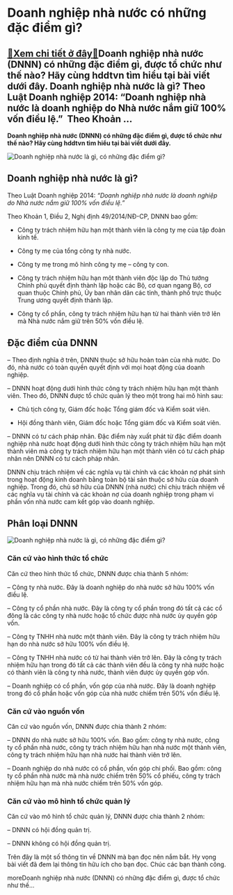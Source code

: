 Doanh nghiệp nhà nước có những đặc điểm gì?
===========================================

[:gift:Xem chi tiết ở đây:gift:](https://hddtvn.com/doanh-nghiep-nha-nuoc-co-nhung-dac-diem-gi/)Doanh nghiệp nhà nước (DNNN) có những đặc điểm gì, được tổ chức như thế nào? Hãy cùng hddtvn tìm hiểu tại bài viết dưới đây. Doanh nghiệp nhà nước là gì? Theo Luật Doanh nghiệp 2014: “Doanh nghiệp nhà nước là doanh nghiệp do Nhà nước nắm giữ 100% vốn điều lệ.”  Theo Khoản …
----------------------------------------------------------------------------------------------------------------------------------------------------------------------------------------------------------------------------------------------------------------------------------

**Doanh nghiệp nhà nước (DNNN) có những đặc điểm gì, được tổ chức như thế nào? Hãy cùng hddtvn tìm hiểu tại bài viết dưới đây.**


![Doanh nghiệp nhà nước là gì, có những đặc điểm gì?](https://hddtvn.com/wp-content/uploads/2021/01/khai-niem-dac-diem-va-phan-loai-doanh-nghiep-nha-nuoc.jpeg "Doanh nghiệp nhà nước là gì, có những đặc điểm gì?")


Doanh nghiệp nhà nước là gì?
----------------------------


Theo Luật Doanh nghiệp 2014: *“Doanh nghiệp nhà nước là doanh nghiệp do Nhà nước nắm giữ 100% vốn điều lệ.”*


Theo Khoản 1, Điều 2, Nghị định 49/2014/NĐ-CP, DNNN bao gồm:




* Công ty trách nhiệm hữu hạn một thành viên là công ty mẹ của tập đoàn kinh tế.

* Công ty mẹ của tổng công ty nhà nước.

* Công ty mẹ trong mô hình công ty mẹ – công ty con.

* Công ty trách nhiệm hữu hạn một thành viên độc lập do Thủ tướng Chính phủ quyết định thành lập hoặc các Bộ, cơ quan ngang Bộ, cơ quan thuộc Chính phủ, Ủy ban nhân dân các tỉnh, thành phố trực thuộc Trung ương quyết định thành lập.

* Công ty cổ phần, công ty trách nhiệm hữu hạn từ hai thành viên trở lên mà Nhà nước nắm giữ trên 50% vốn điều lệ.



Đặc điểm của DNNN
-----------------


– Theo định nghĩa ở trên, DNNN thuộc sở hữu hoàn toàn của nhà nước. Do đó, nhà nước có toàn quyền quyết định với mọi hoạt động của doanh nghiệp.


– DNNN hoạt động dưới hình thức công ty trách nhiệm hữu hạn một thành viên. Theo đó, DNNN được tổ chức quản lý theo một trong hai mô hình sau:




*  Chủ tịch công ty, Giám đốc hoặc Tổng giám đốc và Kiểm soát viên.

* Hội đồng thành viên, Giám đốc hoặc Tổng giám đốc và Kiểm soát viên.



– DNNN có tư cách pháp nhân. Đặc điểm này xuất phát từ đặc điểm doanh nghiệp nhà nước hoạt động dưới hình thức công ty trách nhiệm hữu hạn một thành viên mà công ty trách nhiệm hữu hạn một thành viên có tư cách pháp nhân nên DNNN có tư cách pháp nhân.


DNNN chịu trách nhiệm về các nghĩa vụ tài chính và các khoản nợ phát sinh trong hoạt động kinh doanh bằng toàn bộ tài sản thuộc sở hữu của doanh nghiệp. Trong đó, chủ sở hữu của DNNN (nhà nước) chỉ chịu trách nhiệm về các nghĩa vụ tài chính và các khoản nợ của doanh nghiệp trong phạm vi phần vốn nhà nước cam kết góp vào doanh nghiệp.


Phân loại DNNN
--------------


![Doanh nghiệp nhà nước là gì, có những đặc điểm gì?](https://hddtvn.com/wp-content/uploads/2021/01/Xuyen_D5.jpg "Doanh nghiệp nhà nước là gì, có những đặc điểm gì?")


### **Căn cứ vào hình thức tổ chức**


Căn cứ theo hình thức tổ chức, DNNN được chia thành 5 nhóm:


– Công ty nhà nước. Đây là doanh nghiệp do nhà nước sở hữu 100% vốn điều lệ.


– Công ty cổ phần nhà nước. Đây là công ty cổ phần trong đó tất cả các cổ đông là các công ty nhà nước hoặc tổ chức được nhà nước ủy quyền góp vốn.


– Công ty TNHH nhà nước một thành viên. Đây là công ty trách nhiệm hữu hạn do nhà nước sở hữu 100% vốn điều lệ.


– Công ty TNHH nhà nước có từ hai thành viên trở lên. Đây là công ty trách nhiệm hữu hạn trong đó tất cả các thành viên đều là công ty nhà nước hoặc có thành viên là công ty nhà nước, thành viên được ủy quyền góp vốn.


– Doanh nghiệp có cổ phần, vốn góp của nhà nước. Đây là doanh nghiệp trong đó cổ phần hoặc vốn góp của nhà nước chiếm trên 50% vốn điều lệ.


### Căn cứ vào nguồn vốn


Căn cứ vào nguồn vốn, DNNN được chia thành 2 nhóm:


– DNNN do nhà nước sở hữu 100% vốn. Bao gồm: công ty nhà nước, công ty cổ phần nhà nước, công ty trách nhiệm hữu hạn nhà nước một thành viên, công ty trách nhiệm hữu hạn nhà nước hai thành viên trở lên.


– Doanh nghiệp do nhà nước có cổ phần, vốn góp chi phối. Bao gồm: công ty cổ phần nhà nước mà nhà nước chiếm trên 50% cổ phiếu, công ty trách nhiệm hữu hạn mà nhà nước chiếm trên 50% vốn góp.


### Căn cứ vào mô hình tổ chức quản lý


Căn cứ vào mô hình tổ chức quản lý, DNNN được chia thành 2 nhóm:


– DNNN có hội đồng quản trị.


– DNNN không có hội đồng quản trị.


Trên đây là một số thông tin về DNNN mà bạn đọc nên nắm bắt. Hy vọng bài viết đã đem lại thông tin hữu ích cho bạn đọc. Chúc các bạn thành công.


moreDoanh nghiệp nhà nước (DNNN) có những đặc điểm gì, được tổ chức như thế…

